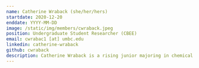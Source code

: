 ```yaml
---
name: Catherine Wraback (she/her/hers)
startdate: 2020-12-20
enddate: YYYY-MM-DD
image: /static/img/members/cwraback.jpeg
position: Undergraduate Student Researcher (CBEE)
email: cwrabac1 [at] umbc.edu
linkedin: catherine-wraback
github: cwraback
description: Catherine Wraback is a rising junior majoring in chemical engineering on the traditional track. She enjoys working in groups and collaborating with others on interdisciplinary research projects and applying her computational skills and approaches to aid in obtaining experimental results. In her free time, she plays Ultimate frisbee and enjoys de-stressing with a bit of yoga.
---
```

